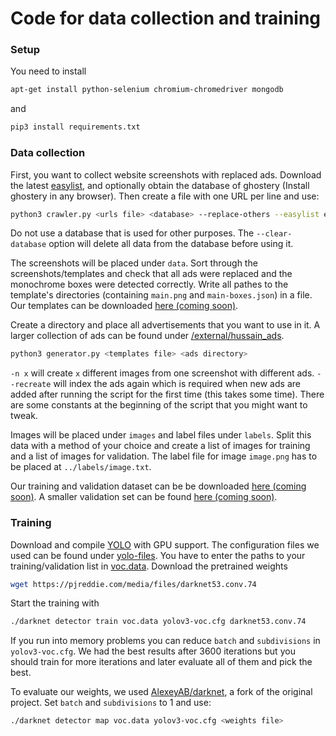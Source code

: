 # Code for data collection and training

### Setup

You need to install 

```bash
apt-get install python-selenium chromium-chromedriver mongodb
```

and

```bash
pip3 install requirements.txt
```

### Data collection

First, you want to collect website screenshots with replaced ads. Download the latest [easylist](https://easylist.to/easylist/easylist.txt), and optionally obtain the database of ghostery (Install ghostery in any browser). Then create a file with one URL per line and use:

```bash
python3 crawler.py <urls file> <database> --replace-others --easylist easylist.txt --ghostery <path to ghostery>/databases/bugs.json
```

Do not use a database that is used for other purposes. The `--clear-database` option will delete all data from the database before using it.

The screenshots will be placed under `data`. Sort through the screenshots/templates and check that all ads were replaced and the monochrome boxes were detected correctly. Write all pathes to the template's directories (containing `main.png` and `main-boxes.json`) in a file. Our templates can be downloaded [here (coming soon)]().

Create a directory and place all advertisements that you want to use in it. A larger collection of ads can be found under [/external/hussain_ads](/external/README.md).

```bash
python3 generator.py <templates file> <ads directory>
```

`-n x` will create `x` different images from one screenshot with different ads. `--recreate` will index the ads again which is required when new ads are added after running the script for the first time (this takes some time). There are some constants at the beginning of the script that you might want to tweak.

Images will be placed under `images` and label files under `labels`. Split this data with a method of your choice and create a list of images for training and a list of images for validation. The label file for image `image.png` has to be placed at `../labels/image.txt`.

Our training and validation dataset can be be downloaded [here (coming soon)](). A smaller validation set can be found [here (coming soon)]().


### Training

Download and compile [YOLO](https://pjreddie.com/darknet/yolo/) with GPU support. The configuration files we used can be found under [yolo-files](yolo-files). You have to enter the paths to your training/validation list in [voc.data](yolo-files/voc.data). Download the pretrained weights

```bash
wget https://pjreddie.com/media/files/darknet53.conv.74
```

Start the training with

```bash
./darknet detector train voc.data yolov3-voc.cfg darknet53.conv.74
```

If you run into memory problems you can reduce `batch` and `subdivisions` in `yolov3-voc.cfg`. We had the best results after 3600 iterations but you should train for more iterations and later evaluate all of them and pick the best.

To evaluate our weights, we used [AlexeyAB/darknet](https://github.com/AlexeyAB/darknet), a fork of the original project. Set `batch` and `subdivisions` to 1 and use:

```bash
./darknet detector map voc.data yolov3-voc.cfg <weights file>
```
